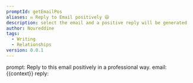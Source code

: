 ```yaml
---
promptId: getEmailPos
aliases: ✉️ Reply to Email positively 😄
description: select the email and a positive reply will be generated
author: Noureddine
tags:
  - Writing
  - Relationships
version: 0.0.1
---
```

prompt:
Reply to this email positively in a professional way. 
email: 
{{context}}
reply: